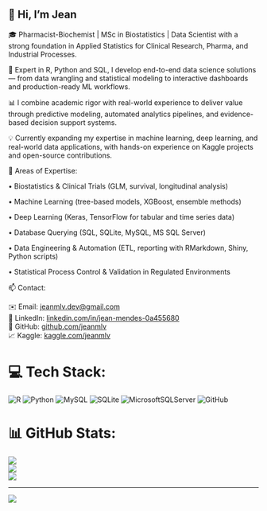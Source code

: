 ## 👋 Hi, I’m Jean  

🎓 Pharmacist-Biochemist | MSc in Biostatistics | Data Scientist with a strong foundation in Applied Statistics for Clinical Research, Pharma, and Industrial Processes.

🧠 Expert in R, Python and SQL, I develop end-to-end data science solutions — from data wrangling and statistical modeling to interactive dashboards and production-ready ML workflows.

📊 I combine academic rigor with real-world experience to deliver value through predictive modeling, automated analytics pipelines, and evidence-based decision support systems.

💡 Currently expanding my expertise in machine learning, deep learning, and real-world data applications, with hands-on experience on Kaggle projects and open-source contributions.

🧪 Areas of Expertise: 

• Biostatistics & Clinical Trials (GLM, survival, longitudinal analysis)

• Machine Learning (tree-based models, XGBoost, ensemble methods)

• Deep Learning (Keras, TensorFlow for tabular and time series data)

• Database Querying (SQL, SQLite, MySQL, MS SQL Server)

• Data Engineering & Automation (ETL, reporting with RMarkdown, Shiny, Python scripts)

• Statistical Process Control & Validation in Regulated Environments

📫 Contact:

✉️ Email: jeanmlv.dev@gmail.com  
🔗 LinkedIn: [linkedin.com/in/jean-mendes-0a455680](https://www.linkedin.com/in/jean-mendes-0a455680/?locale=en_US)  
🐙 GitHub: [github.com/jeanmlv](https://github.com/jeanmlv)  
📈 Kaggle: [kaggle.com/jeanmlv](https://www.kaggle.com/jeanmlv)

# 💻 Tech Stack:
![R](https://img.shields.io/badge/r-%23276DC3.svg?style=for-the-badge&logo=r&logoColor=white) ![Python](https://img.shields.io/badge/python-3670A0?style=for-the-badge&logo=python&logoColor=ffdd54) ![MySQL](https://img.shields.io/badge/mysql-4479A1.svg?style=for-the-badge&logo=mysql&logoColor=white) ![SQLite](https://img.shields.io/badge/sqlite-%2307405e.svg?style=for-the-badge&logo=sqlite&logoColor=white) ![MicrosoftSQLServer](https://img.shields.io/badge/Microsoft%20SQL%20Server-CC2927?style=for-the-badge&logo=microsoft%20sql%20server&logoColor=white) ![GitHub](https://img.shields.io/badge/github-%23121011.svg?style=for-the-badge&logo=github&logoColor=white)
# 📊 GitHub Stats:
![](https://github-readme-stats.vercel.app/api?username=jeanmlv&theme=merko&hide_border=false&include_all_commits=false&count_private=false)<br/>
![](https://nirzak-streak-stats.vercel.app/?user=jeanmlv&theme=merko&hide_border=false)<br/>
![](https://github-readme-stats.vercel.app/api/top-langs/?username=jeanmlv&theme=merko&hide_border=false&include_all_commits=false&count_private=false&layout=compact)

---
[![](https://visitcount.itsvg.in/api?id=jeanmlv&icon=0&color=0)](https://visitcount.itsvg.in)

<!-- Proudly created with GPRM ( https://gprm.itsvg.in ) -->
